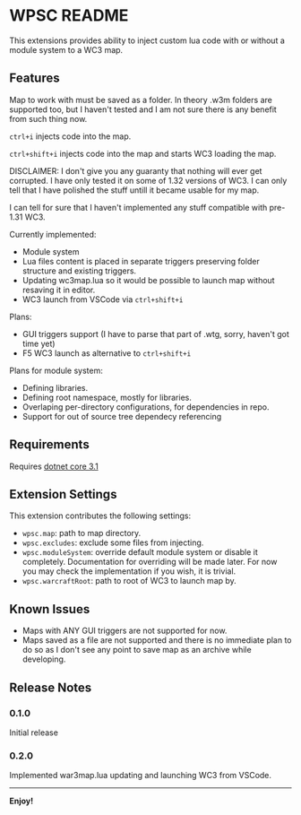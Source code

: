 # WPSC README

This extensions provides ability to inject custom lua code with or without a module system to a WC3 map.

## Features

Map to work with must be saved as a folder. In theory .w3m folders are supported too, but I haven't tested and I am not sure there is any benefit from such thing now.

`ctrl+i` injects code into the map.

`ctrl+shift+i` injects code into the map and starts WC3 loading the map.

DISCLAIMER: I don't give you any guaranty that nothing will ever get corrupted. I have only tested it on some of 1.32 versions of WC3. I can only tell that I have polished the stuff untill it became usable for my map.

I can tell for sure that I haven't implemented any stuff compatible with pre-1.31 WC3.

Currently implemented:
* Module system
* Lua files content is placed in separate triggers preserving folder structure and existing triggers.
* Updating wc3map.lua so it would be possible to launch map without resaving it in editor.
* WC3 launch from VSCode via `ctrl+shift+i`

Plans:
* GUI triggers support (I have to parse that part of .wtg, sorry, haven't got time yet)
* F5 WC3 launch as alternative to `ctrl+shift+i`

Plans for module system:
* Defining libraries.
* Defining root namespace, mostly for libraries.
* Overlaping per-directory configurations, for dependencies in repo.
* Support for out of source tree dependecy referencing

## Requirements

Requires [dotnet core 3.1](https://dotnet.microsoft.com/download)

## Extension Settings

This extension contributes the following settings:

* `wpsc.map`: path to map directory.
* `wpsc.excludes`: exclude some files from injecting.
* `wpsc.moduleSystem`: override default module system or disable it completely. Documentation for overriding will be made later. For now you may check the implementation if you wish, it is trivial.
* `wpsc.warcraftRoot`: path to root of WC3 to launch map by.

## Known Issues

* Maps with ANY GUI triggers are not supported for now.
* Maps saved as a file are not supported and there is no immediate plan to do so as I don't see any point to save map as an archive while developing.

## Release Notes

### 0.1.0
Initial release

### 0.2.0
Implemented war3map.lua updating and launching WC3 from VSCode.

-----------------------------------------------------------------------------------------------------------

**Enjoy!**
